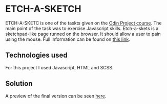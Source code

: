 # ETCH-A-SKETCH

ETCH-A-SKETC is one of the taskts given on the [Odin Project course](https://www.theodinproject.com/home). The main point of the task was to exercise Javascript skills. Etch-a-skets is a sketchpad-like page runned on the browser. It should allow a user to pain using the mouse. Full information can be found on [this link](https://www.theodinproject.com/courses/web-development-101/lessons/etch-a-sketch-project).

## Technologies used

For this project I used Javascript, HTML and SCSS.

## Solution

A preview of the final version can be seen [here](https://mateok51.github.io/Edge-a-Sketch/).

